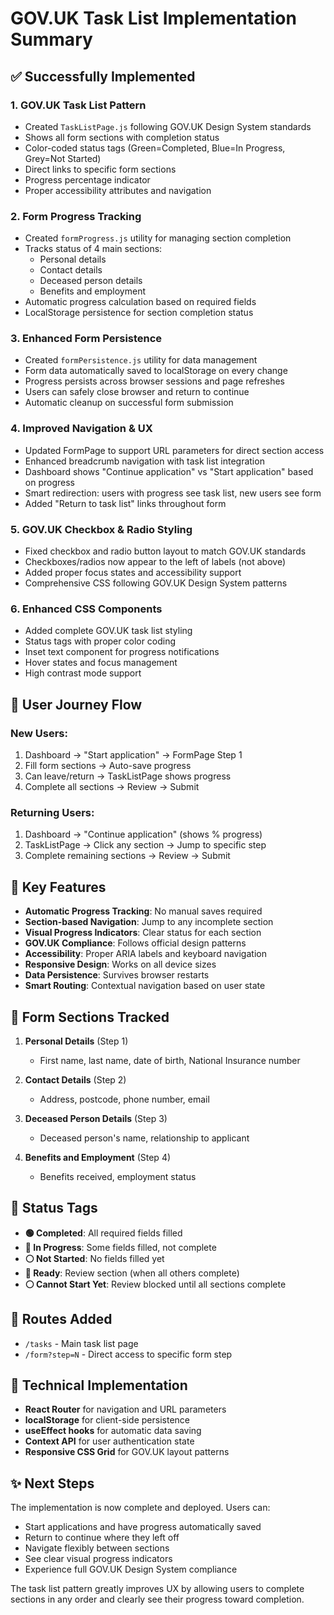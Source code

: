 # GOV.UK Task List Implementation Summary

## ✅ Successfully Implemented

### 1. **GOV.UK Task List Pattern**
- Created `TaskListPage.js` following GOV.UK Design System standards
- Shows all form sections with completion status
- Color-coded status tags (Green=Completed, Blue=In Progress, Grey=Not Started)
- Direct links to specific form sections
- Progress percentage indicator
- Proper accessibility attributes and navigation

### 2. **Form Progress Tracking**
- Created `formProgress.js` utility for managing section completion
- Tracks status of 4 main sections:
  - Personal details
  - Contact details  
  - Deceased person details
  - Benefits and employment
- Automatic progress calculation based on required fields
- LocalStorage persistence for section completion status

### 3. **Enhanced Form Persistence**
- Created `formPersistence.js` utility for data management
- Form data automatically saved to localStorage on every change
- Progress persists across browser sessions and page refreshes
- Users can safely close browser and return to continue
- Automatic cleanup on successful form submission

### 4. **Improved Navigation & UX**
- Updated FormPage to support URL parameters for direct section access
- Enhanced breadcrumb navigation with task list integration
- Dashboard shows "Continue application" vs "Start application" based on progress
- Smart redirection: users with progress see task list, new users see form
- Added "Return to task list" links throughout form

### 5. **GOV.UK Checkbox & Radio Styling**
- Fixed checkbox and radio button layout to match GOV.UK standards
- Checkboxes/radios now appear to the left of labels (not above)
- Added proper focus states and accessibility support
- Comprehensive CSS following GOV.UK Design System patterns

### 6. **Enhanced CSS Components**
- Added complete GOV.UK task list styling
- Status tags with proper color coding
- Inset text component for progress notifications
- Hover states and focus management
- High contrast mode support

## 🔄 User Journey Flow

### New Users:
1. Dashboard → "Start application" → FormPage Step 1
2. Fill form sections → Auto-save progress
3. Can leave/return → TaskListPage shows progress
4. Complete all sections → Review → Submit

### Returning Users:
1. Dashboard → "Continue application" (shows % progress)
2. TaskListPage → Click any section → Jump to specific step
3. Complete remaining sections → Review → Submit

## 🎯 Key Features

- **Automatic Progress Tracking**: No manual saves required
- **Section-based Navigation**: Jump to any incomplete section
- **Visual Progress Indicators**: Clear status for each section
- **GOV.UK Compliance**: Follows official design patterns
- **Accessibility**: Proper ARIA labels and keyboard navigation
- **Responsive Design**: Works on all device sizes
- **Data Persistence**: Survives browser restarts
- **Smart Routing**: Contextual navigation based on user state

## 📝 Form Sections Tracked

1. **Personal Details** (Step 1)
   - First name, last name, date of birth, National Insurance number

2. **Contact Details** (Step 2)  
   - Address, postcode, phone number, email

3. **Deceased Person Details** (Step 3)
   - Deceased person's name, relationship to applicant

4. **Benefits and Employment** (Step 4)
   - Benefits received, employment status

## 🚀 Status Tags

- **🟢 Completed**: All required fields filled
- **🔵 In Progress**: Some fields filled, not complete  
- **⚪ Not Started**: No fields filled yet
- **🔵 Ready**: Review section (when all others complete)
- **⚪ Cannot Start Yet**: Review blocked until all sections complete

## 📱 Routes Added

- `/tasks` - Main task list page
- `/form?step=N` - Direct access to specific form step

## 🔧 Technical Implementation

- **React Router** for navigation and URL parameters
- **localStorage** for client-side persistence
- **useEffect hooks** for automatic data saving
- **Context API** for user authentication state
- **Responsive CSS Grid** for GOV.UK layout patterns

## ✨ Next Steps

The implementation is now complete and deployed. Users can:
- Start applications and have progress automatically saved
- Return to continue where they left off
- Navigate flexibly between sections
- See clear visual progress indicators
- Experience full GOV.UK Design System compliance

The task list pattern greatly improves UX by allowing users to complete sections in any order and clearly see their progress toward completion.
